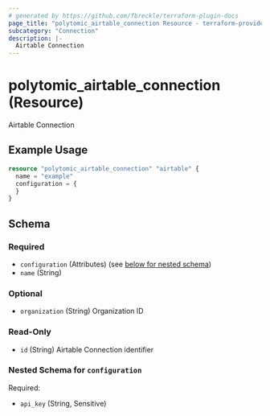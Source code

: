 ```yaml
---
# generated by https://github.com/fbreckle/terraform-plugin-docs
page_title: "polytomic_airtable_connection Resource - terraform-provider-polytomic"
subcategory: "Connection"
description: |-
  Airtable Connection
---
```


# polytomic_airtable_connection (Resource)

Airtable Connection

## Example Usage

```terraform
resource "polytomic_airtable_connection" "airtable" {
  name = "example"
  configuration = {
  }
}
```

<!-- schema generated by tfplugindocs -->
## Schema

### Required

- `configuration` (Attributes) (see [below for nested schema](#nestedatt--configuration))
- `name` (String)

### Optional

- `organization` (String) Organization ID

### Read-Only

- `id` (String) Airtable Connection identifier

<a id="nestedatt--configuration"></a>
### Nested Schema for `configuration`

Required:

- `api_key` (String, Sensitive)


